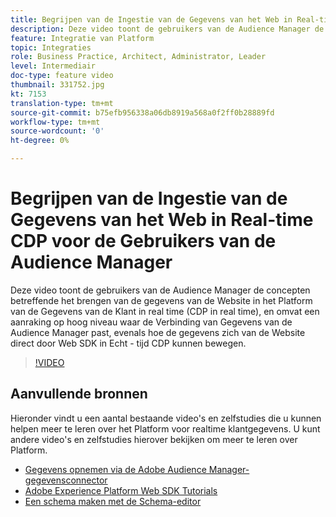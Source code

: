 ```yaml
---
title: Begrijpen van de Ingestie van de Gegevens van het Web in Real-time CDP voor de Gebruikers van de Audience Manager
description: Deze video toont de gebruikers van de Audience Manager de concepten betreffende het brengen van de gegevens van de Website in het Platform van de Gegevens van de Klant in real time (CDP in real time), en omvat een aanraking op hoog niveau waar de Verbinding van Gegevens van de Audience Manager past, evenals hoe de gegevens zich van de Website direct door Web SDK in Echt - tijd CDP kunnen bewegen.
feature: Integratie van Platform
topic: Integraties
role: Business Practice, Architect, Administrator, Leader
level: Intermediair
doc-type: feature video
thumbnail: 331752.jpg
kt: 7153
translation-type: tm+mt
source-git-commit: b75efb956338a06db8919a568a0f2ff0b28889fd
workflow-type: tm+mt
source-wordcount: '0'
ht-degree: 0%

---
```



# Begrijpen van de Ingestie van de Gegevens van het Web in Real-time CDP voor de Gebruikers van de Audience Manager

Deze video toont de gebruikers van de Audience Manager de concepten betreffende het brengen van de gegevens van de Website in het Platform van de Gegevens van de Klant in real time (CDP in real time), en omvat een aanraking op hoog niveau waar de Verbinding van Gegevens van de Audience Manager past, evenals hoe de gegevens zich van de Website direct door Web SDK in Echt - tijd CDP kunnen bewegen.

>[!VIDEO](https://video.tv.adobe.com/v/331752/?quality=12&learn=on)

## Aanvullende bronnen

Hieronder vindt u een aantal bestaande video&#39;s en zelfstudies die u kunnen helpen meer te leren over het Platform voor realtime klantgegevens. U kunt andere video&#39;s en zelfstudies hierover bekijken om meer te leren over Platform.

* [Gegevens opnemen via de Adobe Audience Manager-gegevensconnector](https://experienceleague.adobe.com/docs/platform-learn/tutorials/sources/ingest-data-from-aam.html?lang=en#sources)
* [Adobe Experience Platform Web SDK Tutorials](https://experienceleague.adobe.com/docs/web-sdk-learn/tutorials/overview.html?lang=en)
* [Een schema maken met de Schema-editor](https://experienceleague.adobe.com/docs/experience-platform/xdm/tutorials/create-schema-ui.html?lang=en#getting-started)
